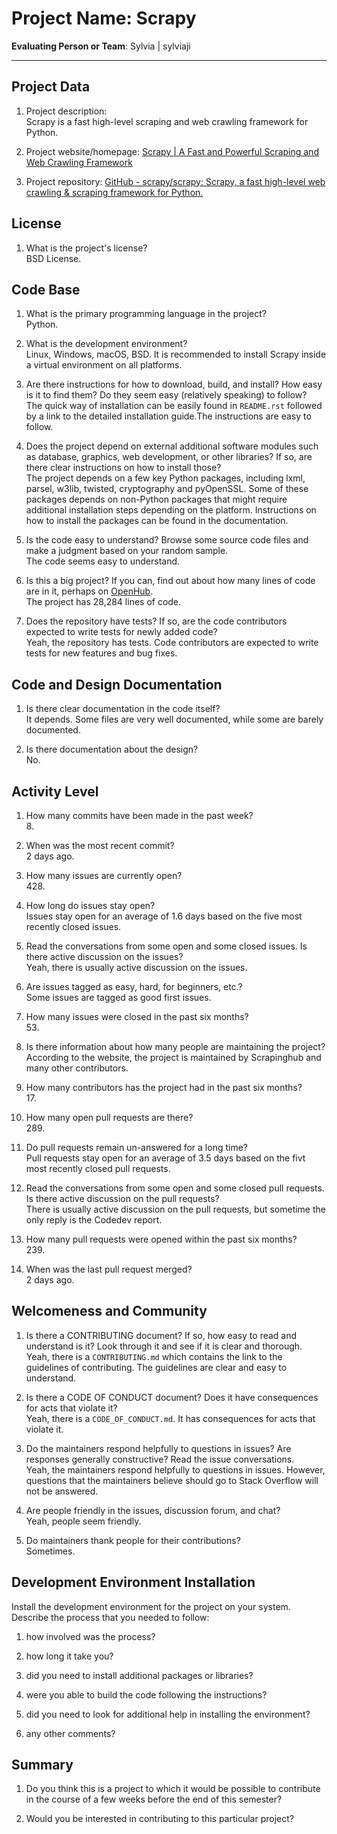 # Project Name:  Scrapy  



**Evaluating Person or Team**:
Sylvia | sylviaji

---

## Project Data

1. Project description: <br>
	Scrapy is a fast high-level scraping and web crawling framework for Python.

1. Project website/homepage: [Scrapy | A Fast and Powerful Scraping and Web Crawling Framework](https://scrapy.org/)

1. Project repository: [GitHub - scrapy/scrapy: Scrapy, a fast high-level web crawling & scraping framework for Python.](https://github.com/scrapy/scrapy)



## License

1. What is the project's license? <br>
	BSD License.



## Code Base


1. What is the primary programming language in the project? <br>
	Python.


1. What is the development environment? <br>
	Linux, Windows, macOS, BSD. It is recommended to install Scrapy inside a virtual environment on all platforms.

1. Are there instructions for how to download, build, and install? How easy is it
to find them? Do they seem easy (relatively speaking) to follow? <br>
	The quick way of installation can be easily found in `README.rst` followed by a link to the detailed installation guide.The instructions are easy to follow.

1. Does the project depend on external additional software modules such as
database,  graphics, web development, or other libraries? If so, are there clear instructions on how to install those? <br>
	The project depends on a few key Python packages, including lxml, parsel, w3lib, twisted, cryptography and pyOpenSSL. Some of these packages depends on non-Python packages that might require additional installation steps depending on the platform. Instructions on how to install the packages can be found in the documentation. 

1. Is the code easy to understand? Browse some source code files and make
a judgment based on your random sample. <br>
	The code seems easy to understand.
	
	
1. Is this a big project? If you can, find out about how many lines of code
are in it, perhaps on [OpenHub](https://www.openhub.net/). <br>
	The project has 28,284 lines of code.

1. Does the repository have tests? If so, are the code contributors expected to write tests for newly added code? <br>
	Yeah, the repository has tests. Code contributors are expected to write tests for new features and bug fixes.


## Code and Design Documentation
1. Is there clear documentation in the code itself? <br>
	It depends. Some files are very well documented, while some are barely documented.

1. Is there documentation about the design?  <br>
	No.


## Activity Level


1. How many commits have been made in the past week? <br>
	8.

1. When was the most recent commit? <br>
	2 days ago.

1. How many issues are currently open? <br>
	428.

1. How long do issues stay open? <br>
	Issues stay open for an average of 1.6 days based on the five most recently closed issues.

1. Read the conversations from some open and some closed issues. Is there active discussion on the issues? <br>
	Yeah, there is usually active discussion on the issues.

1. Are issues tagged as easy, hard, for beginners, etc.? <br>
	Some issues are tagged as good first issues.

1. How many issues were closed in the past six months? <br>
	53.

1. Is there information about how many people are maintaining the project? <br>
	According to the website, the project is maintained by Scrapinghub and many other contributors.

1. How many contributors has the project had in the past six months? <br>
	17.

1. How many open pull requests are there? <br>
	289.

1. Do pull requests remain un-answered for a long time? <br>
	Pull requests stay open for an average of 3.5 days based on the fivt most recently closed pull requests.

1. Read the conversations from some open and some closed pull requests.  Is there active discussion on the pull requests? <br>
	There is usually active discussion on the pull requests, but sometime the only reply is the Codedev report.

1. How many pull requests were opened within the past six months? <br>
	239.

1. When was the last  pull request  merged? <br>
	2 days ago.

## Welcomeness and Community

1. Is there a CONTRIBUTING document? If so, how easy to read and understand is it?
Look through it and see if it is clear and thorough. <br>
	Yeah, there is a `CONTRIBUTING.md` which contains the link to the guidelines of contributing. The guidelines are clear and easy to understand.

1. Is there a CODE OF CONDUCT document? Does it have consequences for acts that
violate it? <br>
	Yeah, there is a `CODE_OF_CONDUCT.md`. It has consequences for acts that
violate it.

1. Do the maintainers respond helpfully to questions in issues?
Are responses generally constructive? Read the issue conversations. <br>
	Yeah, the maintainers respond helpfully to questions in issues. However, questions that the maintainers believe should go to Stack Overflow will not be answered.

1. Are people friendly in the issues, discussion forum, and chat? <br>
	Yeah, people seem friendly.

1. Do maintainers thank people for their contributions? <br>
	Sometimes.


## Development Environment Installation

Install the development environment for the project on your system.
Describe the process that you needed to follow:

1. how involved was the process? <br>

1. how long it take you? <br>

1. did you need to install additional packages or libraries? <br>

1. were you able to build the code following the instructions? <br>

1. did you need to look for additional help in installing the environment? <br>

1. any other comments? <br>




## Summary
1. Do you think  this is a project to which it would be possible to contribute
in the course of a few weeks before the end of this semester? <br>
	<!--
	Explain your position. Do NOT simply say 'yes or 'no'.
	-->

1. Would you be interested in contributing to this particular project? <br>
	<!--
	Explain why you would or would not be interested in contributing to this project. Do NOT simply say 'yes or 'no'.
	-->

